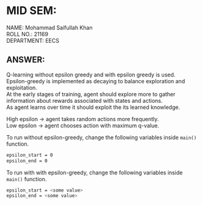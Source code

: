 # MID SEM:

NAME: Mohammad Saifullah Khan  
ROLL NO.: 21169  
DEPARTMENT: EECS


## ANSWER:

Q-learning without epsilon greedy and with epsilon greedy is used.  
Epsilon-greedy is implemented as decaying to balance exploration and exploitation.  
At the early stages of training, agent should explore more to gather information about rewards associated with states and actions.   
As agent learns over time it should exploit the its learned knowledge.  

High epsilon -> agent takes random actions more frequently.  
Low epsilon -> agent chooses action with maximum q-value. 

To run without epsilon-greedy, change the following variables inside ```main()``` function.  
```bash
epsilon_start = 0
epsilon_end = 0
```

To run with with epsilon-greedy, change the following variables inside ```main()``` function.  
```bash
epsilon_start = <some value>
epsilon_end = <some value>
```
